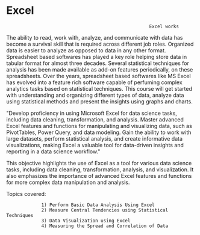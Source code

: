 # Excel
                                                         Excel works
The ability to read, work with, analyze, and communicate with data has become a survival skill that is required across different job roles.
Organized data is easier to analyze as opposed to data in any other format. Spreadsheet based softwares has played a key role helping store data
in tabular format for almost three decades. Several statistical techniques for analysis has been made available as add-on features periodically, on these spreadsheets.
Over the years, spreadsheet based softwares like MS Excel has evolved into a feature rich software capable of perfuming complex analytics tasks based on statistical techniques. 
This course will get started with understanding and organizing different types of data, analyze data using statistical methods and present the insights using graphs and charts.

"Develop proficiency in using Microsoft Excel for data science tasks, including data cleaning, transformation, and analysis.
Master advanced Excel features and functions for manipulating and visualizing data, such as PivotTables, Power Query, and data modeling.
Gain the ability to work with large datasets, perform statistical analysis, and create informative data visualizations, making Excel a
valuable tool for data-driven insights and reporting in a data science workflow."

This objective highlights the use of Excel as a tool for various data science tasks, including data cleaning, transformation, analysis,
and visualization. It also emphasizes the importance of advanced Excel features and functions for more complex data manipulation and analysis.

Topics covered:

                 1) Perform Basic Data Analysis Using Excel
                 2) Measure Central Tendencies using Statistical Techniques
                 3) Data Visualization using Excel
                 4) Measuring the Spread and Correlation of Data
